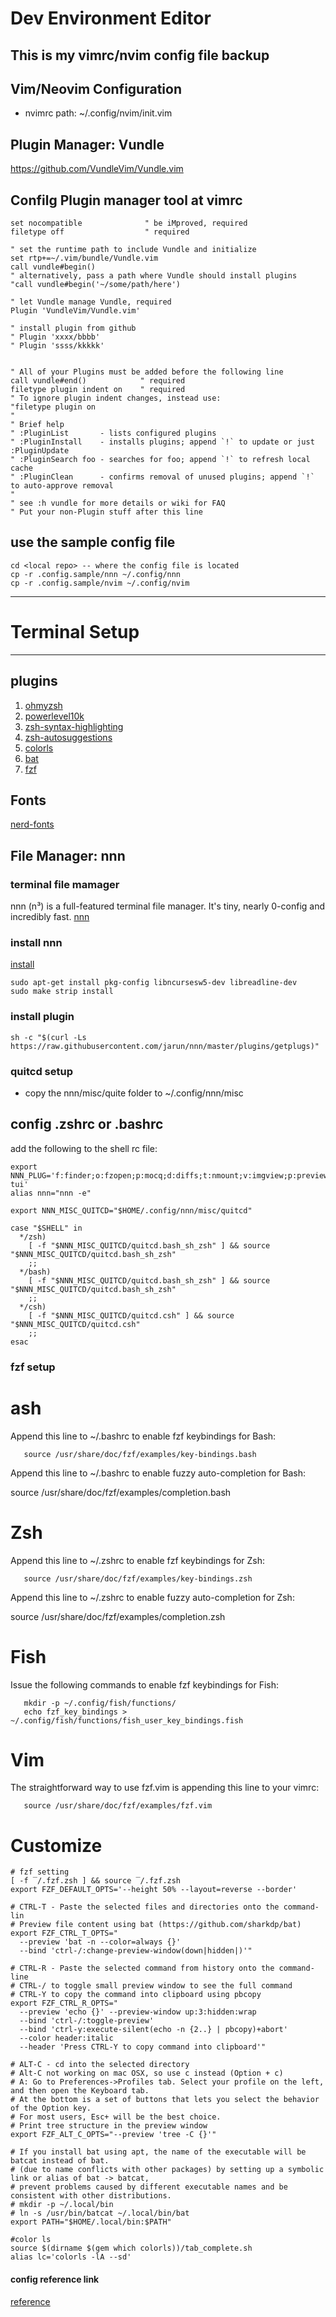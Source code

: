 # Dev Environment Editor
This is my vimrc/nvim config file backup
---

## Vim/Neovim Configuration
- nvimrc path: ~/.config/nvim/init.vim


## Plugin Manager: Vundle
https://github.com/VundleVim/Vundle.vim


## Confilg Plugin manager tool at vimrc
```shell
set nocompatible              " be iMproved, required
filetype off                  " required

" set the runtime path to include Vundle and initialize
set rtp+=~/.vim/bundle/Vundle.vim
call vundle#begin()
" alternatively, pass a path where Vundle should install plugins
"call vundle#begin('~/some/path/here')

" let Vundle manage Vundle, required
Plugin 'VundleVim/Vundle.vim'

" install plugin from github
" Plugin 'xxxx/bbbb'
" Plugin 'ssss/kkkkk'


" All of your Plugins must be added before the following line
call vundle#end()            " required
filetype plugin indent on    " required
" To ignore plugin indent changes, instead use:
"filetype plugin on
"
" Brief help
" :PluginList       - lists configured plugins
" :PluginInstall    - installs plugins; append `!` to update or just :PluginUpdate
" :PluginSearch foo - searches for foo; append `!` to refresh local cache
" :PluginClean      - confirms removal of unused plugins; append `!` to auto-approve removal
"
" see :h vundle for more details or wiki for FAQ
" Put your non-Plugin stuff after this line
```


## use the sample config file
```shell
cd <local repo> -- where the config file is located
cp -r .config.sample/nnn ~/.config/nnn
cp -r .config.sample/nvim ~/.config/nvim
```

---

# Terminal Setup
---

## plugins
1. [ohmyzsh](https://github.com/ohmyzsh/ohmyzsh)
2. [powerlevel10k](https://github.com/romkatv/powerlevel10k)
3. [zsh-syntax-highlighting](https://github.com/zsh-users/zsh-syntax-highlighting)
4. [zsh-autosuggestions](https://github.com/zsh-users/zsh-autosuggestions/tree/master)
5. [colorls](https://github.com/athityakumar/colorls?tab=readme-ov-file#installation)
6. [bat](https://github.com/sharkdp/bat/tree/master)
7. [fzf](https://github.com/junegunn/fzf)

## Fonts
[nerd-fonts](https://github.com/ryanoasis/nerd-fonts/tree/master)


## File Manager: nnn

### terminal file mamager
nnn (n³) is a full-featured terminal file manager. It's tiny, nearly 0-config and incredibly fast.
[nnn](https://github.com/jarun/nnn)


### install nnn

[install](https://github.com/jarun/nnn/wiki/Usage#installation)

```shell
sudo apt-get install pkg-config libncursesw5-dev libreadline-dev
sudo make strip install
```

### install plugin

```shell
sh -c "$(curl -Ls https://raw.githubusercontent.com/jarun/nnn/master/plugins/getplugs)"
```


### quitcd setup
- copy the nnn/misc/quite folder to ~/.config/nnn/misc

## config .zshrc or .bashrc
add the following to the shell rc file:

```shell
export NNN_PLUG='f:finder;o:fzopen;p:mocq;d:diffs;t:nmount;v:imgview;p:preview-tui'
alias nnn="nnn -e"

export NNN_MISC_QUITCD="$HOME/.config/nnn/misc/quitcd"

case "$SHELL" in
  */zsh)
    [ -f "$NNN_MISC_QUITCD/quitcd.bash_sh_zsh" ] && source "$NNN_MISC_QUITCD/quitcd.bash_sh_zsh" 
    ;;
  */bash)
    [ -f "$NNN_MISC_QUITCD/quitcd.bash_sh_zsh" ] && source "$NNN_MISC_QUITCD/quitcd.bash_sh_zsh"
    ;;
  */csh)
    [ -f "$NNN_MISC_QUITCD/quitcd.csh" ] && source "$NNN_MISC_QUITCD/quitcd.csh"
    ;;
esac
```


### fzf setup

ash
====

Append this line to ~/.bashrc to enable fzf keybindings for Bash:

```shell
   source /usr/share/doc/fzf/examples/key-bindings.bash
```

Append this line to ~/.bashrc to enable fuzzy auto-completion for Bash:

   source /usr/share/doc/fzf/examples/completion.bash

Zsh
===

Append this line to ~/.zshrc to enable fzf keybindings for Zsh:
```shell
   source /usr/share/doc/fzf/examples/key-bindings.zsh
```

Append this line to ~/.zshrc to enable fuzzy auto-completion for Zsh:

   source /usr/share/doc/fzf/examples/completion.zsh

Fish
====

Issue the following commands to enable fzf keybindings for Fish:
```shell
   mkdir -p ~/.config/fish/functions/
   echo fzf_key_bindings > ~/.config/fish/functions/fish_user_key_bindings.fish
```

Vim
===

The straightforward way to use fzf.vim is appending this line to your vimrc:
```shell
   source /usr/share/doc/fzf/examples/fzf.vim
```

Customize
===

```shell
# fzf setting
[ -f ‾/.fzf.zsh ] && source ‾/.fzf.zsh
export FZF_DEFAULT_OPTS='--height 50% --layout=reverse --border'

# CTRL-T - Paste the selected files and directories onto the command-lin
# Preview file content using bat (https://github.com/sharkdp/bat)
export FZF_CTRL_T_OPTS="
  --preview 'bat -n --color=always {}'
  --bind 'ctrl-/:change-preview-window(down|hidden|)'"

# CTRL-R - Paste the selected command from history onto the command-line
# CTRL-/ to toggle small preview window to see the full command
# CTRL-Y to copy the command into clipboard using pbcopy
export FZF_CTRL_R_OPTS="
  --preview 'echo {}' --preview-window up:3:hidden:wrap
  --bind 'ctrl-/:toggle-preview'
  --bind 'ctrl-y:execute-silent(echo -n {2..} | pbcopy)+abort'
  --color header:italic
  --header 'Press CTRL-Y to copy command into clipboard'"

# ALT-C - cd into the selected directory
# Alt-C not working on mac OSX, so use c instead (Option + c)
# A: Go to Preferences->Profiles tab. Select your profile on the left, and then open the Keyboard tab.
# At the bottom is a set of buttons that lets you select the behavior of the Option key. 
# For most users, Esc+ will be the best choice.
# Print tree structure in the preview window
export FZF_ALT_C_OPTS="--preview 'tree -C {}'"

# If you install bat using apt, the name of the executable will be batcat instead of bat.
# (due to name conflicts with other packages) by setting up a symbolic link or alias of bat -> batcat,
# prevent problems caused by different executable names and be consistent with other distributions.
# mkdir -p ~/.local/bin
# ln -s /usr/bin/batcat ~/.local/bin/bat
export PATH="$HOME/.local/bin:$PATH"

#color ls
source $(dirname $(gem which colorls))/tab_complete.sh
alias lc='colorls -lA --sd'
```


#### config reference link
[reference](https://github.com/jarun/nnn/wiki/Usage#configuration)
